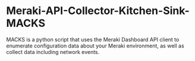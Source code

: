 # Meraki-API-Collector-Kitchen-Sink-MACKS
MACKS is a python script that uses the Meraki Dashboard API client to enumerate configuration data about your Meraki environment, as well as collect data including network events.
